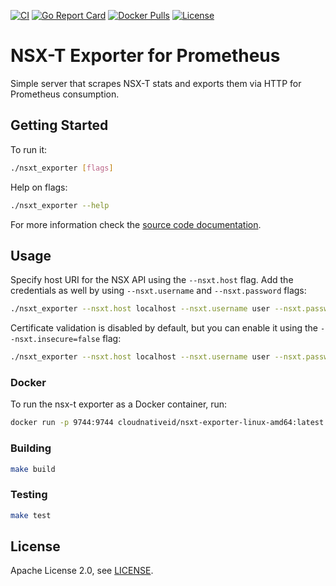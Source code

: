 [![CI](https://github.com/gojek/nsxt_exporter/workflows/Master%20Deployment/badge.svg)][ci]
[![Go Report Card](https://goreportcard.com/badge/github.com/gojek/nsxt_exporter)][goreportcard]
[![Docker Pulls](https://img.shields.io/docker/pulls/cloudnativeid/nsxt-exporter-linux-amd64.svg?maxAge=604800)][hub]
[![License](https://img.shields.io/badge/License-Apache%202.0-blue.svg)][license]

[ci]: https://github.com/gojek/nsxt_exporter/actions?query=workflow%3A%22Master+Deployment%22+branch%3Amaster
[goreportcard]: https://goreportcard.com/report/github.com/gojek/nsxt_exporter
[hub]: https://hub.docker.com/r/cloudnativeid/nsxt-exporter-linux-amd64/
[license]: https://opensource.org/licenses/Apache-2.0

# NSX-T Exporter for Prometheus
Simple server that scrapes NSX-T stats and exports them via HTTP for Prometheus consumption.

## Getting Started

To run it:

```bash
./nsxt_exporter [flags]
```

Help on flags:

```bash
./nsxt_exporter --help
```

For more information check the [source code documentation][gdocs].

[gdocs]: http://godoc.org/github.com/gojek/nsxt_exporter

## Usage

Specify host URI for the NSX API using the `--nsxt.host` flag. 
Add the credentials as well by using `--nsxt.username` and `--nsxt.password` flags:
```bash
./nsxt_exporter --nsxt.host localhost --nsxt.username user --nsxt.password password
```

Certificate validation is disabled by default, but
you can enable it using the `--nsxt.insecure=false` flag:
```bash
./nsxt_exporter --nsxt.host localhost --nsxt.username user --nsxt.password password --nsxt.insecure=false
```

### Docker

To run the nsx-t exporter as a Docker container, run:

```bash
docker run -p 9744:9744 cloudnativeid/nsxt-exporter-linux-amd64:latest --nsxt.host localhost --nsxt.username user --nsxt.password password
```

### Building

```bash
make build
```

### Testing

```bash
make test
```

## License

Apache License 2.0, see [LICENSE](https://github.com/gojek/nsxt_exporter/blob/master/LICENSE).
